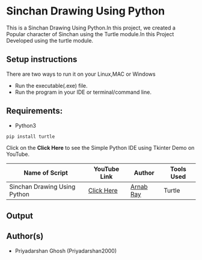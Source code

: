 # Sinchan Drawing Using Python

This is a Sinchan Drawing Using Python.In this project, we created a Popular character of Sinchan using the Turtle module.In this Project Developed using the turtle module. 

## Setup instructions
There are two ways to run it on your Linux,MAC or Windows

- Run the executable(.exe) file.
- Run the program in your IDE or terminal/command line.

## Requirements:
- Python3

```bash
pip install turtle
```

Click on the **Click Here** to see the Simple Python IDE using Tkinter Demo on YouTube.

| Name of Script | YouTube Link |  Author | Tools Used |
| --- | --- | --- | --- 
|Sinchan Drawing Using Python| [Click Here]() | [Arnab Ray](https://github.com/Arnab11917676)| Turtle

## Output


## Author(s)

- Priyadarshan Ghosh (Priyadarshan2000)
